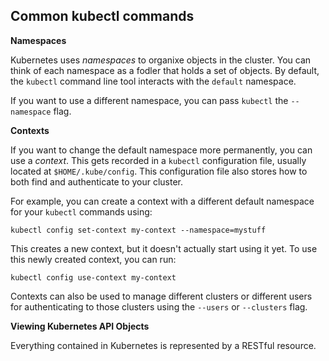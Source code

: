 ## Common kubectl commands

__Namespaces__

Kubernetes uses *namespaces* to organixe objects in the cluster. You can think of each namespace as a fodler that holds a set of objects. By default, the `kubectl` command line tool interacts with the `default` namespace.

If you want to use a different namespace, you can pass `kubectl` the `--namespace` flag.

__Contexts__

If you want to change the default namespace more permanently, you can use a *context*. This gets recorded in a `kubectl` configuration file, usually located at `$HOME/.kube/config`. This configuration file also stores how to both find and authenticate to your cluster.

For example, you can create a context with a different default namespace for your `kubectl`  commands using:

    kubectl config set-context my-context --namespace=mystuff

This creates a new context, but it doesn't actually start using it yet. To use this newly created context, you can run:

    kubectl config use-context my-context

Contexts can also be used to manage different clusters or different users for authenticating to those clusters using the `--users` or `--clusters` flag.

__Viewing Kubernetes API Objects__

Everything contained in Kubernetes is represented by a RESTful resource. 